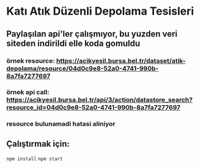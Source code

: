 # Katı Atık Düzenli Depolama Tesisleri

## Paylaşılan api'ler çalışmıyor, bu yuzden veri siteden indirildi elle koda gomuldu

### örnek resource: https://acikyesil.bursa.bel.tr/dataset/atik-depolama/resource/04d0c9e8-52a0-4741-990b-8a7fa7277697
### örnek api call: https://acikyesil.bursa.bel.tr/api/3/action/datastore_search?resource_id=04d0c9e8-52a0-4741-990b-8a7fa7277697
### resource bulunamadi hatasi aliniyor

## Çalıştırmak için:
`npm install`
`npm start`